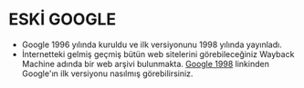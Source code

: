 
# ESKİ GOOGLE

- Google 1996 yılında kuruldu ve ilk versiyonunu 1998 yılında yayınladı. 
- İnternetteki gelmiş geçmiş bütün web sitelerini görebileceğiniz Wayback Machine adında bir web arşivi bulunmakta.
 [Google 1998](https://web.archive.org/web/19981202230410if_/http://www.google.com/) linkinden Google'ın ilk versiyonu nasılmış görebilirsiniz.